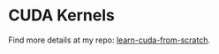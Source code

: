 # CUDA Kernels

Find more details at my repo: [learn-cuda-from-scratch](https://github.com/shen-shanshan/learn-cuda-from-scratch).
